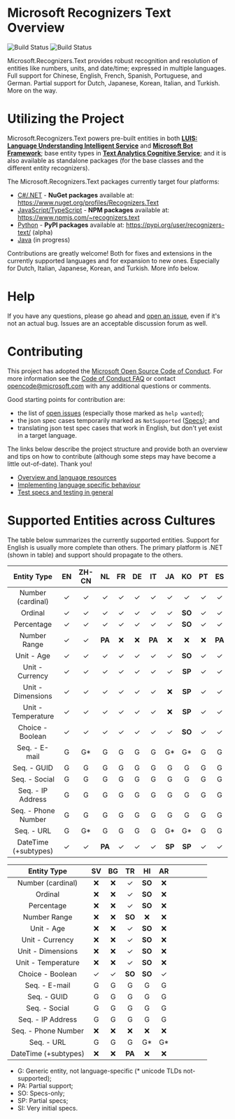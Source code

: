 # Microsoft Recognizers Text Overview

![Build Status](https://msrasia.visualstudio.com/_apis/public/build/definitions/310c848f-b260-4305-9255-b97bfb69974b/116/badge)
![Build Status](https://ci.appveyor.com/api/projects/status/github/Microsoft/Recognizers-Text?branch=master&svg=true&passingText=all%20plats%20-%20OK)

Microsoft.Recognizers.Text provides robust recognition and resolution of entities like numbers, units, and date/time; expressed in multiple languages. Full support for Chinese, English, French, Spanish, Portuguese, and German. Partial support for Dutch, Japanese, Korean, Italian, and Turkish. More on the way.

# Utilizing the Project

Microsoft.Recognizers.Text powers pre-built entities in both [**LUIS: Language Understanding Intelligent Service**](https://www.luis.ai/home) and [**Microsoft Bot Framework**](https://dev.botframework.com/); base entity types in [**Text Analytics Cognitive Service**](https://docs.microsoft.com/en-us/azure/cognitive-services/text-analytics/how-tos/text-analytics-how-to-entity-linking); and it is also available as standalone packages (for the base classes and the different entity recognizers).

The Microsoft.Recognizers.Text packages currently target four platforms:
* [C#/.NET](https://github.com/Microsoft/Recognizers-Text/tree/master/.NET) - **NuGet packages** available at: https://www.nuget.org/profiles/Recognizers.Text
* [JavaScript/TypeScript](https://github.com/Microsoft/Recognizers-Text/tree/master/JavaScript/packages/recognizers-text-suite) - **NPM packages** available at: https://www.npmjs.com/~recognizers.text
* [Python](https://github.com/Microsoft/Recognizers-Text/tree/master/Python) - **PyPI packages** available at: https://pypi.org/user/recognizers-text/ (alpha)
* [Java](https://github.com/Microsoft/Recognizers-Text/tree/master/Java) (in progress)

Contributions are greatly welcome! Both for fixes and extensions in the currently supported languages and for expansion to new ones.
Especially for Dutch, Italian, Japanese, Korean, and Turkish. More info below.

# Help

If you have any questions, please go ahead and [open an issue](https://github.com/Microsoft/Recognizers-Text/issues/new/choose), even if it's not an actual bug. Issues are an acceptable discussion forum as well.

# Contributing

This project has adopted the [Microsoft Open Source Code of Conduct](https://opensource.microsoft.com/codeofconduct/). For more information see the [Code of Conduct FAQ](https://opensource.microsoft.com/codeofconduct/faq/) or contact [opencode@microsoft.com](mailto:opencode@microsoft.com) with any additional questions or comments.

Good starting points for contribution are:
* the list of [open issues](https://github.com/Microsoft/Recognizers-Text/issues) (especially those marked as ```help wanted```); 
* the json spec cases temporarily marked as ```NotSupported``` ([Specs](./Specs)); and
* translating json test spec cases that work in English, but don't yet exist in a target language.

The links below describe the project structure and provide both an overview and tips on how to contribute (although some steps may have become a little out-of-date). Thank you!

* [Overview and language resources](https://blog.botframework.com/2018/01/24/contributing-luis-microsoft-recognizers-text-part-1/)
* [Implementing language specific behaviour](https://blog.botframework.com/2018/02/01/contributing-luis-microsoft-recognizers-text-part-2/)
* [Test specs and testing in general](https://blog.botframework.com/2018/02/12/contributing-luis-microsoft-recognizers-text-part-3/)

# Supported Entities across Cultures

The table below summarizes the currently supported entities. Support for English is usually more complete than others. The primary platform is .NET (shown in table) and support should propagate to the others.

| Entity Type       | EN      | ZH-CN   | NL    | FR     | DE    | IT      | JA     | KO     | PT     | ES      |
|:-----------------:|:-------:|:-------:|:-----:|:------:|:-----:|:-------:|:------:|:------:|:------:|:-------:| 
| Number (cardinal)    | ✓    | ✓       | ✓    | ✓     | ✓     | ✓       | ✓      | ✓      | ✓     | ✓       |
| Ordinal              | ✓    | ✓       | ✓    | ✓     | ✓     | ✓       | ✓      | **SO** | ✓     | ✓       |
| Percentage           | ✓    | ✓       | ✓    | ✓     | ✓     | ✓       | ✓      | **SO** | ✓     | ✓       |
| Number Range         | ✓    | ✓       | **PA**| :x:   | :x:   | **PA**  | :x:     | :x:    | :x:   | **PA**  |
| Unit - Age           | ✓    | ✓       | ✓    | ✓     | ✓     | ✓       | ✓      | **SO** | ✓     | ✓       |
| Unit - Currency      | ✓    | ✓       | ✓    | ✓     | ✓     | ✓       | ✓      | **SP** | ✓     | ✓       |
| Unit - Dimensions    | ✓    | ✓       | ✓    | ✓     | ✓     | ✓       | :x:    | **SP** | ✓     | ✓       | 
| Unit - Temperature   | ✓    | ✓       | ✓    | ✓     | ✓     | ✓       | :x:    | **SP** | ✓      | ✓      | 
| Choice - Boolean     | ✓    | ✓       | ✓    | ✓     | ✓     | ✓       | ✓      | **SO** | ✓     | ✓       | 
| Seq. - E-mail        | G    | G*       | G    | G      | G     | G       | G*     | G*     | G      | G       |
| Seq. - GUID          | G    | G        | G    | G      | G     | G       | G      | G      | G      | G       |
| Seq. - Social        | G    | G        | G    | G      | G     | G       | G      | G      | G      | G       |
| Seq. - IP Address    | G    | G        | G    | G      | G     | G       | G      | G      | G      | G       |
| Seq. - Phone Number  | G    | G        | G    | G      | G     | G       | G      | G      | G      | G       |
| Seq. - URL           | G    | G*       | G    | G      | G     | G       | G*     | G*     | G      | G       |
| DateTime (+subtypes) | ✓    | ✓       | **PA** | ✓    | ✓     | ✓      | **SP** | **SP** | ✓     | ✓       | 

| Entity Type       | SV      | BG      | TR    | HI     | AR    |         |        |        |        |         |
|:-----------------:|:-------:|:-------:|:-----:|:------:|:-----:|:-------:|:------:|:------:|:------:|:-------:| 
| Number (cardinal)    | :x:  | :x:     | ✓     | **SO** | :x:   |         |        |        |        |         |
| Ordinal              | :x:  | :x:     | ✓     | **SO** | :x:   |         |        |        |        |         |
| Percentage           | :x:  | :x:     | ✓     | **SO** | :x:   |         |        |        |        |         |
| Number Range         | :x:  | :x:     | **SO**| :x:    | :x:   |         |        |        |        |         |
| Unit - Age           | :x:  | :x:     | ✓     | **SO** | :x:   |         |        |        |        |         |
| Unit - Currency      | :x:  | :x:     | ✓     | **SO** | :x:   |         |        |        |        |         |
| Unit - Dimensions    | :x:  | :x:     | ✓     | **SO** | :x:   |         |        |        |        |         | 
| Unit - Temperature   | :x:  | :x:     | ✓     | **SO** | :x:   |         |        |        |        |         | 
| Choice - Boolean     | ✓    | ✓      | **SO**| **SO** | ✓     |         |        |        |        |         |
| Seq. - E-mail        | G    | G       | G     | G      | G     |         |        |        |        |         |
| Seq. - GUID          | G    | G       | G     | G      | G     |         |        |        |        |         |
| Seq. - Social        | G    | G       | G     | G      | G     |         |        |        |        |         |
| Seq. - IP Address    | G    | G       | G     | G      | G     |         |        |        |        |         |
| Seq. - Phone Number  | :x:  | :x:     | :x:   | :x:    | :x:   |         |        |        |        |         |
| Seq. - URL           | G    | G       | G     | G*     | G*    |         |        |        |        |         |
| DateTime (+subtypes) | :x:  | :x:     | **PA**| :x:    | :x:   |         |        |        |        |         |

* G: Generic entity, not language-specific (* unicode TLDs not-supported);
* PA: Partial support;
* SO: Specs-only;
* SP: Partial specs;
* SI: Very initial specs.
